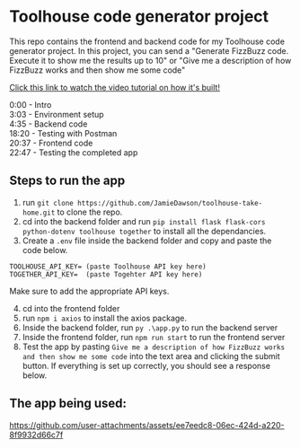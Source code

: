 # Toolhouse code generator project

This repo contains the frontend and backend code for my Toolhouse code generator project. In this project, you can send a "Generate FizzBuzz code. Execute it to show me the results up to 10" or "Give me a description of how FizzBuzz works and then show me some code"

[Click this link to watch the video tutorial on how it's built!](https://youtu.be/B4iS1V-eEHs)

0:00 - Intro  
3:03 - Environment setup  
4:35 - Backend code  
18:20 - Testing with Postman  
20:37 - Frontend code  
22:47 - Testing the completed app

## Steps to run the app

1. run `git clone https://github.com/JamieDawson/toolhouse-take-home.git` to clone the repo.
2. cd into the backend folder and run `pip install flask flask-cors python-dotenv toolhouse together` to install all the dependancies.
3. Create a `.env` file inside the backend folder and copy and paste the code below.

```
TOOLHOUSE_API_KEY= (paste Toolhouse API key here)
TOGETHER_API_KEY=  (paste Togehter API key here)
```

Make sure to add the appropriate API keys.

4. cd into the frontend folder
5. run `npm i axios` to install the axios package.
6. Inside the backend folder, run `py .\app.py` to run the backend server
7. Inside the frontend folder, run `npm run start` to run the frontend server
8. Test the app by pasting `Give me a description of how FizzBuzz works and then show me some code` into the text area and clicking the submit button. If everything is set up correctly, you should see a response below.

## The app being used:

https://github.com/user-attachments/assets/ee7eedc8-06ec-424d-a220-8f9932d66c7f
